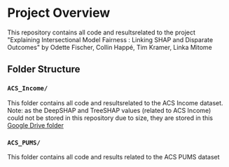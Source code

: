 # Project Overview

This repository contains all code and resultsrelated to the project "Explaining Intersectional Model Fairness : Linking SHAP and Disparate Outcomes" 
by Odette Fischer, Collin Happé, Tim Kramer, Linka Mitome

## Folder Structure

### `ACS_Income/`
This folder contains all code and resultsrelated to the ACS Income dataset. 
Note: as the DeepSHAP and TreeSHAP values (related to ACS Income) could not be stored in this repository due to size, they are stored in this [Google Drive folder](https://drive.google.com/drive/folders/161twp_pvOqjHx63WlUHKeBPZ2L93aZnm?usp=sharing)

### `ACS_PUMS/`
This folder contains all code and results related to the ACS PUMS dataset
